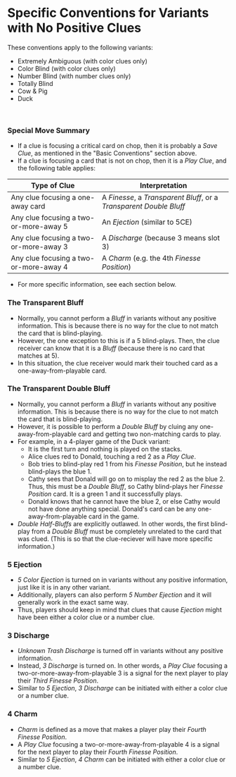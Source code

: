 # Specific Conventions for Variants with No Positive Clues

These conventions apply to the following variants:

* Extremely Ambiguous (with color clues only)
* Color Blind (with color clues only)
* Number Blind (with number clues only)
* Totally Blind
* Cow & Pig
* Duck

<br />

### Special Move Summary

* If a clue is focusing a critical card on chop, then it is probably a *Save Clue*, as mentioned in the "Basic Conventions" section above.
* If a clue is focusing a card that is not on chop, then it is a *Play Clue*, and the following table applies:

| Type of Clue                           | Interpretation
| -------------------------------------- | --------------
| Any clue focusing a one-away card      | A *Finesse*, a *Transparent Bluff*, or a *Transparent Double Bluff*
| Any clue focusing a two-or-more-away 5 | An *Ejection* (similar to 5CE)
| Any clue focusing a two-or-more-away 3 | A *Discharge* (because 3 means slot 3)
| Any clue focusing a two-or-more-away 4 | A *Charm* (e.g. the 4th *Finesse Position*)

* For more specific information, see each section below.

### The Transparent Bluff

* Normally, you cannot perform a *Bluff* in variants without any positive information. This is because there is no way for the clue to not match the card that is blind-playing.
* However, the one exception to this is if a 5 blind-plays. Then, the clue receiver can know that it is a *Bluff* (because there is no card that matches at 5).
* In this situation, the clue receiver would mark their touched card as a one-away-from-playable card.

### The Transparent Double Bluff

* Normally, you cannot perform a *Bluff* in variants without any positive information. This is because there is no way for the clue to not match the card that is blind-playing.
* However, it is possible to perform a *Double Bluff* by cluing any one-away-from-playable card and getting two non-matching cards to play.
* For example, in a 4-player game of the Duck variant:
  * It is the first turn and nothing is played on the stacks.
  * Alice clues red to Donald, touching a red 2 as a *Play Clue*.
  * Bob tries to blind-play red 1 from his *Finesse Position*, but he instead blind-plays the blue 1.
  * Cathy sees that Donald will go on to misplay the red 2 as the blue 2. Thus, this must be a *Double Bluff*, so Cathy blind-plays her *Finesse Position* card. It is a green 1 and it successfully plays.
  * Donald knows that he cannot have the blue 2, or else Cathy would not have done anything special. Donald's card can be any one-away-from-playable card in the game.
* *Double Half-Bluffs* are explicitly outlawed. In other words, the first blind-play from a *Double Bluff* must be completely unrelated to the card that was clued. (This is so that the clue-reciever will have more specific information.)

### 5 Ejection

* *5 Color Ejection* is turned on in variants without any positive information, just like it is in any other variant.
* Additionally, players can also perform *5 Number Ejection* and it will generally work in the exact same way.
* Thus, players should keep in mind that clues that cause *Ejection* might have been either a color clue or a number clue.

### 3 Discharge

* *Unknown Trash Discharge* is turned off in variants without any positive information.
* Instead, *3 Discharge* is turned on. In other words, a *Play Clue* focusing a two-or-more-away-from-playable 3 is a signal for the next player to play their *Third Finesse Position*.
* Similar to *5 Ejection*, *3 Discharge* can be initiated with either a color clue or a number clue.

### 4 Charm

* *Charm* is defined as a move that makes a player play their *Fourth Finesse Position*.
* A *Play Clue* focusing a two-or-more-away-from-playable 4 is a signal for the next player to play their *Fourth Finesse Position*.
* Similar to *5 Ejection*, *4 Charm* can be initiated with either a color clue or a number clue.
